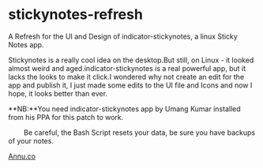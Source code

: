 # stickynotes-refresh

A Refresh for the UI and Design of indicator-stickynotes, a linux Sticky Notes app.

Stickynotes is a really cool idea on the desktop.But still, on Linux - it looked almost weird and aged.indicator-stickynotes is a real powerful app, but it lacks the looks to make it click.I wondered why not create an edit for the app and publish it, I just made some edits to the UI file and Icons and now I hope, it looks better than ever.

**NB:**You need indicator-stickynotes app by Umang Kumar installed from his PPA for this patch to work.

&nbsp;&nbsp;&nbsp;&nbsp;&nbsp;&nbsp;&nbsp;&nbsp;Be careful, the Bash Script resets your data, be sure you have backups of your notes.

[Annu.co](http://annu.co)
